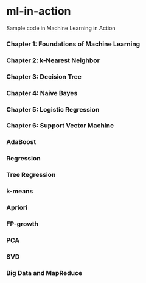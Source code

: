 # ml-in-action

Sample code in Machine Learning in Action

### Chapter 1: Foundations of Machine Learning

### Chapter 2: k-Nearest Neighbor

### Chapter 3: Decision Tree

### Chapter 4: Naive Bayes

### Chapter 5: Logistic Regression

### Chapter 6: Support Vector Machine

### AdaBoost

### Regression

### Tree Regression

### k-means

### Apriori

### FP-growth

### PCA

### SVD

### Big Data and MapReduce
